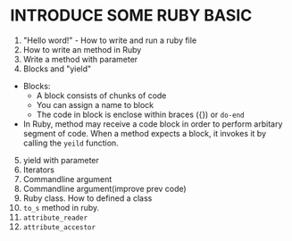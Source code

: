 INTRODUCE SOME RUBY BASIC
==============
1. "Hello word!" - How to write and run a ruby file
2. How to write an method in Ruby
3. Write a method with parameter
4. Blocks and "yield"
  + Blocks:
    - A block consists of chunks of code
    - You can assign a name to block
    - The code in block is enclose within braces ({}) or `do-end`
  + In Ruby, method may receive a code block in order to perform arbitary segment of code. When a method expects a block, it invokes it by calling the `yeild` function.
5. yield with parameter
6. Iterators
7. Commandline argument
8. Commandline argument(improve prev code)
9. Ruby class. How to defined a class
10. `to_s` method in ruby.
12. `attribute_reader`
13. `attribute_accestor`

